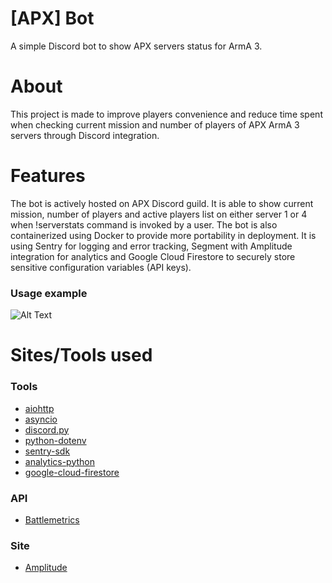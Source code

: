 # [APX] Bot
A simple Discord bot to show APX servers status for ArmA 3.

# About
This project is made to improve players convenience and reduce time spent when checking current mission and number of players of APX ArmA 3 servers through Discord integration.

# Features
The bot is actively hosted on APX Discord guild. It is able to show current mission, number of players and active players list on either server 1 or 4 when !serverstats command is invoked by a user. The bot is also containerized using Docker to provide more portability in deployment. It is using Sentry for logging and error tracking, Segment with Amplitude integration for analytics and Google Cloud Firestore to securely store sensitive configuration variables (API keys).

### Usage example

![Alt Text](https://github.com/farhannysf/apx_bot/blob/master/docs/apxbot.gif)

# Sites/Tools used

### Tools
* [aiohttp](https://docs.aiohttp.org/en/stable/)
* [asyncio](https://docs.python.org/3.6/library/asyncio.html)
* [discord.py](https://discordpy.readthedocs.io/en/latest/)
* [python-dotenv](https://github.com/theskumar/python-dotenv)
* [sentry-sdk](https://docs.sentry.io/error-reporting/quickstart/?platform=python)
* [analytics-python](https://segment.com/docs/sources/server/python/)
* [google-cloud-firestore](https://cloud.google.com/firestore/docs/quickstart-servers)

### API
* [Battlemetrics](https://www.battlemetrics.com/developers/documentation)

### Site
* [Amplitude](https://amplitude.com/)
